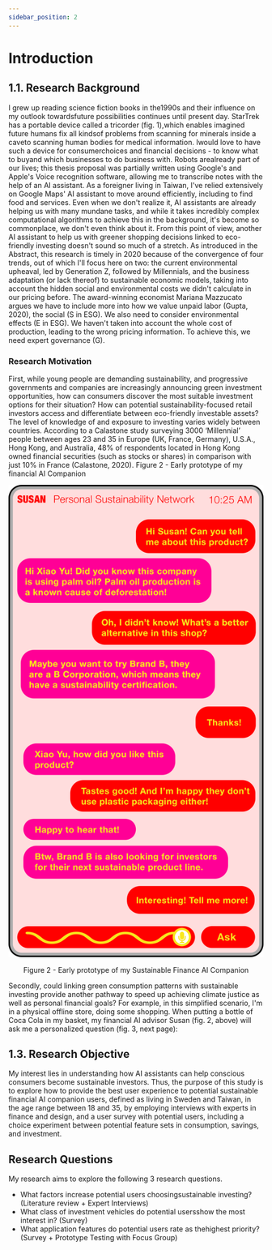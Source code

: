 ```yaml
---
sidebar_position: 2
---
```


# Introduction

## 1.1. Research Background
I grew up reading science fiction books in the1990s and their influence on my outlook towardsfuture possibilities continues until present day. StarTrek has a portable device called a tricorder (fig. 1),which enables imagined future humans fix all kindsof problems from scanning for minerals inside a caveto scanning human bodies for medical information. Iwould love to have such a device for consumerchoices and financial decisions - to know what to buyand which businesses to do business with. Robots arealready part of our lives; this thesis proposal was partially written using Google's and Apple's Voice recognition software, allowing me to transcribe notes with the help of an AI assistant. As a foreigner living in Taiwan, I've relied extensively on Google Maps' AI assistant to move around efficiently, including to find food and services. Even when we don't realize it, AI assistants are already helping us with many mundane tasks, and while it takes incredibly complex computational algorithms to achieve this in the background, it's become so commonplace, we don't even think about it. From this point of view, another AI assistant to help us with greener shopping decisions linked to eco-friendly investing doesn't sound so much of a stretch.
As introduced in the Abstract, this research is timely in 2020 because of the convergence of four trends, out of which I'll focus here on two: the current environmental upheaval, led by Generation Z, followed by Millennials, and the business adaptation (or lack thereof) to sustainable economic models, taking into account the hidden social and environmental costs we didn't calculate in our pricing before. The award-winning economist Mariana Mazzucato argues we have to include more into how we value unpaid labor (Gupta, 2020), the social (S in ESG). We also need to consider environmental effects (E in ESG). We haven't taken into account the whole cost of production, leading to the wrong pricing information. To achieve this, we need expert governance (G).

### Research Motivation
First, while young people are demanding sustainability, and progressive governments and companies are increasingly announcing green investment opportunities, how can consumers discover the most suitable investment options for their situation? How can potential sustainability-focused retail investors access and differentiate between eco-friendly investable assets? The level of knowledge of and exposure to investing varies widely between countries. According to a Calastone study surveying 3000 ‘Millennial’ people between ages 23 and 35 in Europe (UK, France, Germany), U.S.A., Hong Kong, and Australia, 48% of respondents located in Hong Kong owned financial securities (such as stocks or shares) in comparison with just 10% in France (Calastone, 2020).
Figure 2 - Early prototype of my financial AI Companion 

![SUSAN](./susan-pink-app.png)
<figcaption align="center">Figure 2 - Early prototype of my Sustainable Finance AI Companion</figcaption>


Secondly, could linking green consumption patterns with sustainable investing provide another pathway to speed up achieving climate justice as well as personal financial goals? For example, in this simplified scenario, I'm in a physical offline store, doing some shopping. When putting a bottle of Coca Cola in my basket, my financial AI advisor Susan (fig. 2, above) will ask me a personalized question (fig. 3, next page):

## 1.3. Research Objective
My interest lies in understanding how AI assistants can help conscious consumers become sustainable investors. Thus, the purpose of this study is to explore how to provide the best user experience to potential sustainable financial AI companion users, defined as living in Sweden and Taiwan, in the age range between 18 and 35, by employing interviews with experts in finance and design, and a user survey with potential users, including a choice experiment between potential feature sets in consumption, savings, and investment.

## Research Questions
My research aims to explore the following 3 research questions.
- What factors increase potential users choosingsustainable investing? (Literature review + Expert Interviews)
- What class of investment vehicles do potential usersshow the most interest in? (Survey)
- What application features do potential users rate as thehighest priority? (Survey + Prototype Testing with Focus Group)